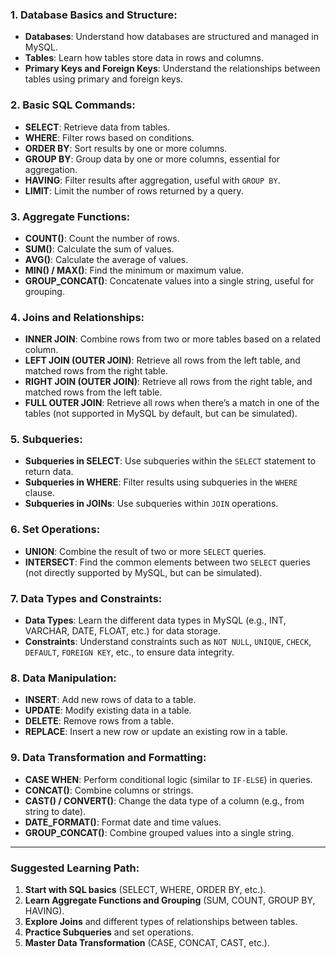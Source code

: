 ### 1. **Database Basics and Structure:**
   - **Databases**: Understand how databases are structured and managed in MySQL.
   - **Tables**: Learn how tables store data in rows and columns.
   - **Primary Keys and Foreign Keys**: Understand the relationships between tables using primary and foreign keys.

### 2. **Basic SQL Commands:**
   - **SELECT**: Retrieve data from tables.
   - **WHERE**: Filter rows based on conditions.
   - **ORDER BY**: Sort results by one or more columns.
   - **GROUP BY**: Group data by one or more columns, essential for aggregation.
   - **HAVING**: Filter results after aggregation, useful with `GROUP BY`.
   - **LIMIT**: Limit the number of rows returned by a query.
   
### 3. **Aggregate Functions:**
   - **COUNT()**: Count the number of rows.
   - **SUM()**: Calculate the sum of values.
   - **AVG()**: Calculate the average of values.
   - **MIN() / MAX()**: Find the minimum or maximum value.
   - **GROUP_CONCAT()**: Concatenate values into a single string, useful for grouping.
   
### 4. **Joins and Relationships:**
   - **INNER JOIN**: Combine rows from two or more tables based on a related column.
   - **LEFT JOIN (OUTER JOIN)**: Retrieve all rows from the left table, and matched rows from the right table.
   - **RIGHT JOIN (OUTER JOIN)**: Retrieve all rows from the right table, and matched rows from the left table.
   - **FULL OUTER JOIN**: Retrieve all rows when there’s a match in one of the tables (not supported in MySQL by default, but can be simulated).
   
### 5. **Subqueries:**
   - **Subqueries in SELECT**: Use subqueries within the `SELECT` statement to return data.
   - **Subqueries in WHERE**: Filter results using subqueries in the `WHERE` clause.
   - **Subqueries in JOINs**: Use subqueries within `JOIN` operations.
   
### 6. **Set Operations:**
   - **UNION**: Combine the result of two or more `SELECT` queries.
   - **INTERSECT**: Find the common elements between two `SELECT` queries (not directly supported by MySQL, but can be simulated).

### 7. **Data Types and Constraints:**
   - **Data Types**: Learn the different data types in MySQL (e.g., INT, VARCHAR, DATE, FLOAT, etc.) for data storage.
   - **Constraints**: Understand constraints such as `NOT NULL`, `UNIQUE`, `CHECK`, `DEFAULT`, `FOREIGN KEY`, etc., to ensure data integrity.

### 8. **Data Manipulation:**
   - **INSERT**: Add new rows of data to a table.
   - **UPDATE**: Modify existing data in a table.
   - **DELETE**: Remove rows from a table.
   - **REPLACE**: Insert a new row or update an existing row in a table.

### 9. **Data Transformation and Formatting:**
   - **CASE WHEN**: Perform conditional logic (similar to `IF-ELSE`) in queries.
   - **CONCAT()**: Combine columns or strings.
   - **CAST() / CONVERT()**: Change the data type of a column (e.g., from string to date).
   - **DATE_FORMAT()**: Format date and time values.
   - **GROUP_CONCAT()**: Combine grouped values into a single string.
   
---

### Suggested Learning Path:
1. **Start with SQL basics** (SELECT, WHERE, ORDER BY, etc.).
2. **Learn Aggregate Functions and Grouping** (SUM, COUNT, GROUP BY, HAVING).
3. **Explore Joins** and different types of relationships between tables.
4. **Practice Subqueries** and set operations.
5. **Master Data Transformation** (CASE, CONCAT, CAST, etc.).
